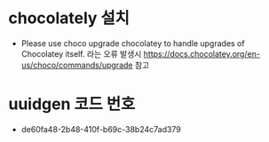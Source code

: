 # chocolately 설치
- Please use choco upgrade chocolatey to handle upgrades of Chocolatey itself. 라는 오류 발생시 
  https://docs.chocolatey.org/en-us/choco/commands/upgrade  참고

# uuidgen 코드 번호
- de60fa48-2b48-410f-b69c-38b24c7ad379

